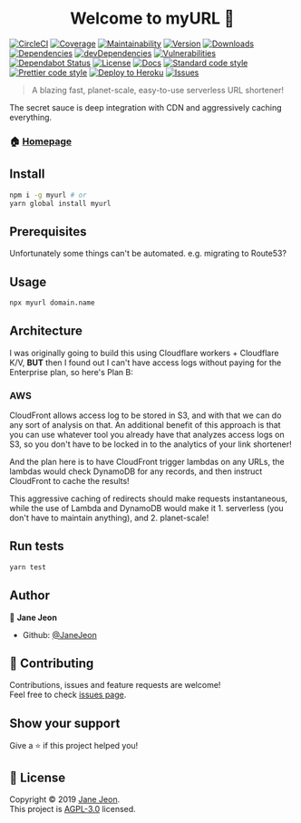 <h1 align="center">Welcome to myURL 👋</h1>

[![CircleCI](https://img.shields.io/circleci/build/github/JaneJeon/myURL)](https://circleci.com/gh/JaneJeon/myURL)
[![Coverage](https://codecov.io/gh/JaneJeon/myurl/branch/master/graph/badge.svg)](https://codecov.io/gh/JaneJeon/myurl)
[![Maintainability](https://api.codeclimate.com/v1/badges/075998f9f2125e6b7961/maintainability)](https://codeclimate.com/github/JaneJeon/myURL/maintainability)
[![Version](https://img.shields.io/npm/v/myurl)](https://www.npmjs.com/package/myurl)
[![Downloads](https://img.shields.io/npm/dt/myurl)](https://www.npmjs.com/package/myurl)
[![Dependencies](https://img.shields.io/david/JaneJeon/myurl)](https://david-dm.org/JaneJeon/myurl)
[![devDependencies](https://img.shields.io/david/dev/JaneJeon/myurl)](https://david-dm.org/JaneJeon/myurl?type=dev)
[![Vulnerabilities](https://snyk.io//test/github/JaneJeon/myURL/badge.svg?targetFile=package.json)](https://snyk.io//test/github/JaneJeon/myURL?targetFile=package.json)
[![Dependabot Status](https://api.dependabot.com/badges/status?host=github&repo=JaneJeon/myURL)](https://dependabot.com)
[![License](https://img.shields.io/npm/l/myurl)](https://github.com/JaneJeon/myURL/blob/master/LICENSE)
[![Docs](https://img.shields.io/badge/docs-github-blue)](https://janejeon.github.io/myURL)
[![Standard code style](https://img.shields.io/badge/code_style-standard-brightgreen.svg)](https://standardjs.com)
[![Prettier code style](https://img.shields.io/badge/code_style-prettier-ff69b4.svg)](https://github.com/prettier/prettier)
[![Deploy to Heroku](https://img.shields.io/badge/deploy%20to-heroku-6762a6)](https://heroku.com/deploy)
[![Issues](https://img.shields.io/badge/issues-trello-blue)](https://trello.com/b/FDOEWRJo)

> A blazing fast, planet-scale, easy-to-use serverless URL shortener!

The secret sauce is deep integration with CDN and aggressively caching everything.

### 🏠 [Homepage](https://github.com/JaneJeon/myURL)

## Install

```sh
npm i -g myurl # or
yarn global install myurl
```

## Prerequisites

Unfortunately some things can't be automated. e.g. migrating to Route53?

## Usage

```sh
npx myurl domain.name
```

## Architecture

I was originally going to build this using Cloudflare workers + Cloudflare K/V,
**BUT** then I found out I can't have access logs without paying for the Enterprise plan, so here's Plan B:

### AWS

CloudFront allows access log to be stored in S3, and with that we can do any sort of analysis on that.
An additional benefit of this approach is that you can use whatever tool you already have that analyzes access logs on S3, so you don't have to be locked in to the analytics of your link shortener!

And the plan here is to have CloudFront trigger lambdas on any URLs, the lambdas would check DynamoDB for any records, and then instruct CloudFront to cache the results!

This aggressive caching of redirects should make requests instantaneous, while the use of Lambda and DynamoDB would make it 1. serverless (you don't have to maintain anything), and 2. planet-scale!

## Run tests

```sh
yarn test
```

## Author

👤 **Jane Jeon**

- Github: [@JaneJeon](https://github.com/JaneJeon)

## 🤝 Contributing

Contributions, issues and feature requests are welcome!  
Feel free to check [issues page](https://github.com/JaneJeon/myURL/issues).

## Show your support

Give a ⭐️ if this project helped you!

## 📝 License

Copyright © 2019 [Jane Jeon](https://github.com/JaneJeon).<br />
This project is [AGPL-3.0](https://github.com/JaneJeon/myURL/blob/master/LICENSE) licensed.
